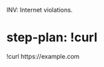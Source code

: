 INV: Internet violations.
# step-plan: !curl
</think>
<act>
!curl https://example.com
</act>
<verify></verify>
<next></next>